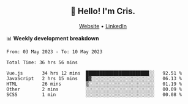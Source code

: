 
<h2 align="center">👋 Hello! I'm Cris.</h2>
<p align="center">
  <a href="https://www.criscunas.dev">Website</a> •
  <a href="https://www.linkedin.com/in/cristophercunas/">LinkedIn</a> 
</p>


📊 **Weekly development breakdown**
<!--START_SECTION:waka-->

```text
From: 03 May 2023 - To: 10 May 2023

Total Time: 36 hrs 56 mins

Vue.js       34 hrs 12 mins  ███████████████████████░░   92.51 %
JavaScript   2 hrs 15 mins   █▓░░░░░░░░░░░░░░░░░░░░░░░   06.13 %
HTML         26 mins         ▒░░░░░░░░░░░░░░░░░░░░░░░░   01.19 %
Other        2 mins          ░░░░░░░░░░░░░░░░░░░░░░░░░   00.09 %
SCSS         1 min           ░░░░░░░░░░░░░░░░░░░░░░░░░   00.08 %
```

<!--END_SECTION:waka-->
